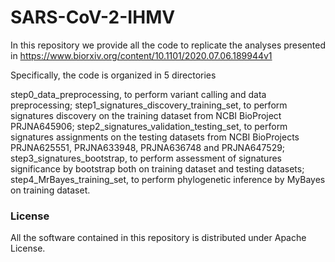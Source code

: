 SARS-CoV-2-IHMV
===============

In this repository we provide all the code to replicate the analyses presented in https://www.biorxiv.org/content/10.1101/2020.07.06.189944v1 

Specifically, the code is organized in 5 directories

step0_data_preprocessing, to perform variant calling and data preprocessing; 
step1_signatures_discovery_training_set, to perform signatures discovery on the training dataset from NCBI BioProject PRJNA645906; 
step2_signatures_validation_testing_set, to perform signatures assignments on the testing datasets from NCBI BioProjects PRJNA625551, PRJNA633948, PRJNA636748 and PRJNA647529; 
step3_signatures_bootstrap, to perform assessment of signatures significance by bootstrap both on training dataset and testing datasets; 
step4_MrBayes_training_set, to perform phylogenetic inference by MyBayes on training dataset. 

### License

All the software contained in this repository is distributed under Apache License. 
